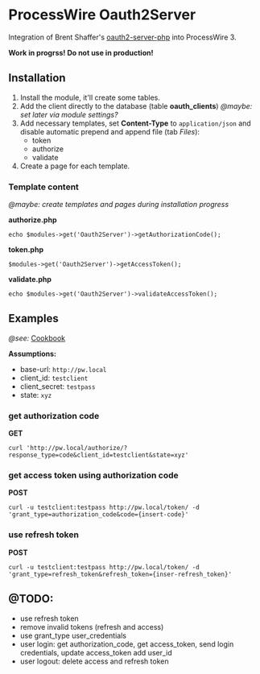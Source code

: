 # ProcessWire Oauth2Server

Integration of Brent Shaffer's [oauth2-server-php](https://github.com/bshaffer/oauth2-server-php) into ProcessWire 3.

**Work in progrss! Do not use in production!**

## Installation

1. Install the module, it'll create some tables.
2. Add the client directly to the database (table **oauth_clients**) *@maybe: set later via module settings?* 
3. Add necessary templates, set **Content-Type** to `application/json` and disable automatic prepend and append file (tab *Files*):
    - token
    - authorize
    - validate
4. Create a page for each template.

### Template content

*@maybe: create templates and pages during installation progress*

**authorize.php**

```
echo $modules->get('Oauth2Server')->getAuthorizationCode();
```

**token.php**

```
$modules->get('Oauth2Server')->getAccessToken();
```

**validate.php**

```
echo $modules->get('Oauth2Server')->validateAccessToken();
```


## Examples

*@see:* [Cookbook](http://bshaffer.github.io/oauth2-server-php-docs/cookbook/)

**Assumptions:**

- base-url: `http://pw.local`
- client_id: `testclient`
- client_secret: `testpass`
- state: `xyz`

### get authorization code

**GET**

```
curl 'http://pw.local/authorize/?response_type=code&client_id=testclient&state=xyz'
```

### get access token using authorization code

**POST**

```
curl -u testclient:testpass http://pw.local/token/ -d 'grant_type=authorization_code&code={insert-code}'
```

### use refresh token

**POST**

```
curl -u testclient:testpass http://pw.local/token/ -d 'grant_type=refresh_token&refresh_token={inser-refresh_token}'
```

## @TODO:

- use refresh token
- remove invalid tokens (refresh and access)
- use grant_type user_credentials
- user login: get authorization_code, get access_token, send login credentials, update access_token add user_id
- user logout: delete access and refresh token

